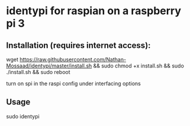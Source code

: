 # identypi for raspian on a raspberry pi 3

## Installation (requires internet access):

wget https://raw.githubusercontent.com/Nathan-Mossaad/identypi/master/install.sh && sudo chmod +x install.sh && sudo ./install.sh && sudo reboot

turn on spi in the raspi config under interfacing options

## Usage

sudo identypi
